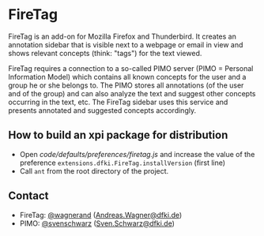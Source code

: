 # FireTag

FireTag is an add-on for Mozilla Firefox and Thunderbird.
It creates an annotation sidebar that is visible next to a webpage or email in view and shows relevant concepts (think: "tags") for the text viewed.

FireTag requires a connection to a so-called PIMO server (PIMO = Personal Information Model) which contains all known concepts for the user and a group he or she belongs to.
The PIMO stores all annotations (of the user and of the group) and can also analyze the text and suggest other concepts occurring in the text, etc.
The FireTag sidebar uses this service and presents annotated and suggested concepts accordingly.


## How to build an xpi package for distribution

* Open *code/defaults/preferences/firetag.js* and increase the value of the preference `extensions.dfki.FireTag.installVersion` (first line)
* Call `ant` from the root directory of the project.


## Contact

* FireTag: [@wagnerand](https://github.com/wagnerand) (<Andreas.Wagner@dfki.de>)
* PIMO: [@svenschwarz](https://github.com/svenschwarz) (<Sven.Schwarz@dfki.de>)
